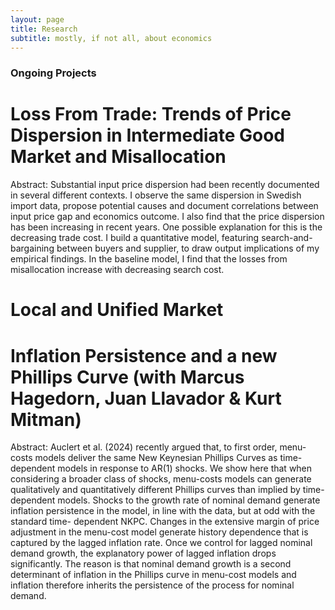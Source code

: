 ```yaml
---
layout: page
title: Research
subtitle: mostly, if not all, about economics
---
```


### Ongoing Projects

# Loss From Trade: Trends of Price Dispersion in Intermediate Good Market and Misallocation
Abstract: Substantial input price dispersion had been recently documented in several different contexts. I observe the same dispersion in Swedish import data, propose potential causes and document correlations between input price gap and economics outcome. I also find that the price dispersion has been increasing in recent years. One possible explanation for this is the decreasing trade cost. I build a quantitative model, featuring search-and-bargaining between buyers and supplier, to draw output implications of my empirical findings. In the baseline model, I find that the losses from misallocation increase with decreasing search cost. 

# Local and Unified Market

# Inflation Persistence and a new Phillips Curve (with Marcus Hagedorn, Juan Llavador & Kurt Mitman)
Abstract: Auclert et al. (2024) recently argued that, to first order, menu-costs models deliver
the same New Keynesian Phillips Curves as time-dependent models in response to AR(1)
shocks. We show here that when considering a broader class of shocks, menu-costs models
can generate qualitatively and quantitatively different Phillips curves than implied by
time-dependent models. Shocks to the growth rate of nominal demand generate inflation
persistence in the model, in line with the data, but at odd with the standard time-
dependent NKPC. Changes in the extensive margin of price adjustment in the menu-cost
model generate history dependence that is captured by the lagged inflation rate. Once
we control for lagged nominal demand growth, the explanatory power of lagged inflation
drops significantly. The reason is that nominal demand growth is a second determinant
of inflation in the Phillips curve in menu-cost models and inflation therefore inherits the
persistence of the process for nominal demand.
